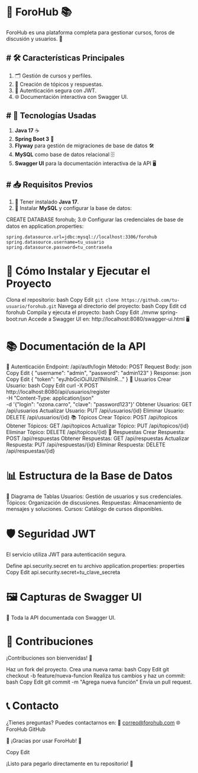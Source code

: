 # 🎉 ForoHub 📚

ForoHub es una plataforma completa para gestionar cursos, foros de discusión y usuarios. 🚀

## # 🛠️ Características Principales

1. 🗂️ Gestión de cursos y perfiles.
2. 📄 Creación de tópicos y respuestas.
3. 🔐 Autenticación segura con JWT.
4. 🌐 Documentación interactiva con Swagger UI.

## # 🎯 Tecnologías Usadas

1. **Java 17** ☕
2. **Spring Boot 3** 🌱
3. **Flyway** para gestión de migraciones de base de datos 🛠️
4. **MySQL** como base de datos relacional 🗄️
5. **Swagger UI** para la documentación interactiva de la API 🖥️

## # 📥 Requisitos Previos

1. 🔧 Tener instalado **Java 17**.
2. 🐬 Instalar **MySQL** y configurar la base de datos:  


CREATE DATABASE forohub;
3.🌐 Configurar las credenciales de base de datos en application.properties:
```properties
spring.datasource.url=jdbc:mysql://localhost:3306/forohub
spring.datasource.username=tu_usuario
spring.datasource.password=tu_contraseña
```



# 🚀 Cómo Instalar y Ejecutar el Proyecto
Clona el repositorio:
bash
Copy
Edit
```git clone https://github.com/tu-usuario/forohub.git```
Navega al directorio del proyecto:
bash
Copy
Edit
cd forohub
Compila y ejecuta el proyecto:
bash
Copy
Edit
./mvnw spring-boot:run
Accede a Swagger UI en:
http://localhost:8080/swagger-ui.html 🖥️
# 📚 Documentación de la API
🔑 Autenticación
Endpoint: /api/auth/login
Método: POST
Request Body:
json
Copy
Edit
{
  "username": "admin",
  "password": "admin123"
}
Response:
json
Copy
Edit
{
  "token": "eyJhbGciOiJIUzI1NiIsInR..."
}
👤 Usuarios
Crear Usuario:
bash
Copy
Edit
curl -X POST http://localhost:8080/api/usuarios/register \
-H "Content-Type: application/json" \
-d '{"login": "ozona.carro", "clave": "password123"}'
Obtener Usuarios: GET /api/usuarios
Actualizar Usuario: PUT /api/usuarios/{id}
Eliminar Usuario: DELETE /api/usuarios/{id}
📚 Tópicos
Crear Tópico: POST /api/topicos
Obtener Tópicos: GET /api/topicos
Actualizar Tópico: PUT /api/topicos/{id}
Eliminar Tópico: DELETE /api/topicos/{id}
💬 Respuestas
Crear Respuesta: POST /api/respuestas
Obtener Respuestas: GET /api/respuestas
Actualizar Respuesta: PUT /api/respuestas/{id}
Eliminar Respuesta: DELETE /api/respuestas/{id}
# 📊 Estructura de la Base de Datos
📐 Diagrama de Tablas
Usuarios: Gestión de usuarios y sus credenciales.
Tópicos: Organización de discusiones.
Respuestas: Almacenamiento de mensajes y soluciones.
Cursos: Catálogo de cursos disponibles.
# 🛡️ Seguridad JWT
El servicio utiliza JWT para autenticación segura.

Define api.security.secret en tu archivo application.properties:
properties
Copy
Edit
api.security.secret=tu_clave_secreta
# 🖼️ Capturas de Swagger UI
🌟 Toda la API documentada con Swagger UI.
# 🧩 Contribuciones
¡Contribuciones son bienvenidas! 🙌

Haz un fork del proyecto.
Crea una nueva rama:
bash
Copy
Edit
git checkout -b feature/nueva-funcion
Realiza tus cambios y haz un commit:
bash
Copy
Edit
git commit -m "Agrega nueva función"
Envía un pull request.
# 📞 Contacto
¿Tienes preguntas? Puedes contactarnos en:
📧 correo@forohub.com
🌐 ForoHub GitHub

🌟 ¡Gracias por usar ForoHub! 🌟

Copy
Edit

¡Listo para pegarlo directamente en tu repositorio! 🎉




